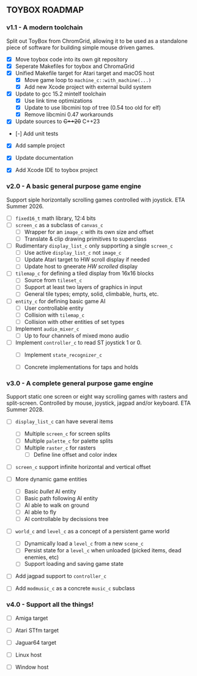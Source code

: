 ## TOYBOX ROADMAP

### v1.1 - A modern toolchain

Split out ToyBox from ChromGrid, allowing it to be used as a standalone piece of software for building simple mouse driven games.

- [x] Move toybox code into its own git repository
- [x] Seperate Makefiles for toybox and ChromaGrid
- [x] Unified Makefile target for Atari target and macOS host
    - [x] Move game loop to `machine_c::with_machine(...)`
    - [x] Add new Xcode project with external build system
- [x] Update to gcc 15.2 mintelf toolchain
    - [x] Use link time optimizations
    - [x] Update to use libcmini top of tree (0.54 too old for elf)
    - [x] Remove libcmini 0.47 workarounds
- [x] Update sources to ~~C++20~~ C++23
- [-] Add unit tests
- [x] Add sample project
- [x] Update documentation 
- [x] Add Xcode IDE to toybox project


### v2.0 - A basic general purpose game engine

Support siple horizontally scrolling games controlled with joystick. ETA Summer 2026.

- [ ] `fixed16_t` math library, 12:4 bits
- [ ] `screen_c` as a subclass of `canvas_c`
    - [ ] Wrapper for an `image_c` with its own size and offset
    - [ ] Translate & clip drawing primitives to superclass
- [ ] Rudimentary `display_list_c` only supporting a single `screen_c`
    - [ ] Use active `display_list_c` not `image_c`
    - [ ] Update Atari target to HW scroll display if needed
    - [ ] Update host to gneerate _HW scrolled_ display
- [ ] `tilemap_c` for defining a tiled display from 16x16 blocks
    - [ ] Source from `tileset_c`
    - [ ] Support at least two layers of graphics in input
    - [ ] General tile types; empty, solid, climbable, hurts, etc.
- [ ] `entity_c` for defining basic game AI
    - [ ] User controllable entity
    - [ ] Collision with `tilemap_c`
    - [ ] Collision with other entities of set types
- [ ] Implement `audio_mixer_c`
    - [ ] Up to four channels of mixed mono audio
- [ ] Implement `controller_c` to read ST joystick 1 or 0.
    - [ ] Implement `state_recognizer_c`
    - [ ] Concrete implementations for taps and holds


### v3.0 - A complete general purpose game engine

Support static one screen or eight way scrolling games with rasters and split-screen. Controlled by mouse, joystick, jagpad and/or keyboard. ETA Summer 2028.

- [ ] `display_list_c` can have several items
    - [ ] Multiple `screen_c` for screen splits
    - [ ] Multiple `palette_c` for palette splits
    - [ ] Multiple `raster_c` for rasters
        - [ ] Define line offset and color index
- [ ] `screen_c` support infinite horizontal and vertical offset
- [ ] More dynamic game entities
    - [ ] Basic _bullet_ AI entity
    - [ ] Basic path following AI entity
    - [ ] AI able to walk on ground
    - [ ] AI able to fly
    - [ ] AI controllable by decissions tree
- [ ] `world_c` and `level_c` as a concept of a persistent game world
    - [ ] Dynamically load a `level_c` from a new `scene_c`
    - [ ] Persist state for a `level_c` when unloaded (picked items, dead enemies, etc)
    - [ ] Support loading and saving game state
- [ ] Add jagpad support to `controller_c`
- [ ] Add `modmusic_c` as a concrete `music_c` subclass
    

### v4.0 - Support all the things!

- [ ] Amiga target
- [ ] Atari STfm target
- [ ] Jaguar64 target
- [ ] Linux host
- [ ] Window host

